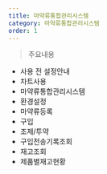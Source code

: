 ```yaml
---
title: 마약류통합관리시스템
category: 마약류통합관리시스템
order: 1
---
```


> 주요내용

* 사용 전 설정안내
* 차트사용
* 마약류통합관리시스템
* 환경설정
* 마약류등록
* 구입
* 조제/투약
* 구입전송기록조회
* 재고조회
* 제품별재고현황


